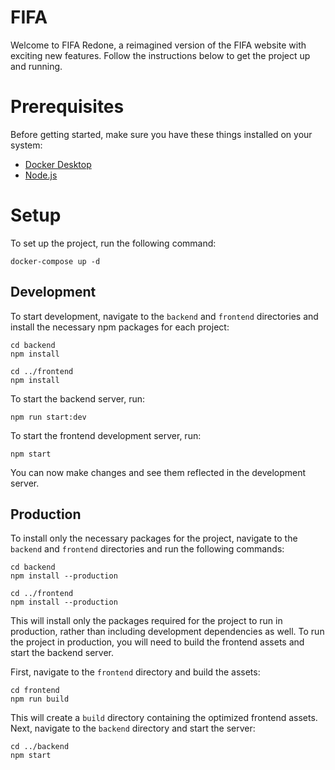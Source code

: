 # FIFA

Welcome to FIFA Redone, a reimagined version of the FIFA website with exciting new features. Follow the instructions below to get the project up and running.

# Prerequisites

Before getting started, make sure you have these things installed on your system:

- [Docker Desktop](https://www.docker.com/products/docker-desktop/)
- [Node.js](https://nodejs.org/en/download/)

# Setup

To set up the project, run the following command:

```
docker-compose up -d
```

## Development

To start development, navigate to the `backend` and `frontend` directories and install the necessary npm packages for each project:

```
cd backend
npm install

cd ../frontend
npm install
```

To start the backend server, run:

```
npm run start:dev
```

To start the frontend development server, run:

```
npm start
```

You can now make changes and see them reflected in the development server.

## Production

To install only the necessary packages for the project, navigate to the `backend` and `frontend` directories and run the following commands:

```
cd backend
npm install --production

cd ../frontend
npm install --production
```

This will install only the packages required for the project to run in production, rather than including development dependencies as well.
To run the project in production, you will need to build the frontend assets and start the backend server.

First, navigate to the `frontend` directory and build the assets:

```
cd frontend
npm run build
```

This will create a `build` directory containing the optimized frontend assets.
Next, navigate to the `backend` directory and start the server:

```
cd ../backend
npm start
```
